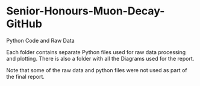 # Senior-Honours-Muon-Decay-GitHub
Python Code and Raw Data

Each folder contains separate Python files used for raw data processing and plotting. There is also a folder with all the Diagrams used for the report. 

Note that some of the raw data and python files were not used as part of the final report.
